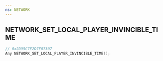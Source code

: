 ```yaml
---
ns: NETWORK
---
```

## NETWORK_SET_LOCAL_PLAYER_INVINCIBLE_TIME

```c
// 0x2D95C7E2D7E07307
Any NETWORK_SET_LOCAL_PLAYER_INVINCIBLE_TIME();
```

